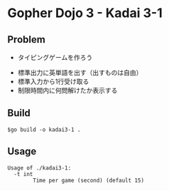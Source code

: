 # Gopher Dojo 3 - Kadai 3-1
 ## Problem
 * タイピングゲームを作ろう
  - 標準出力に英単語を出す（出すものは自由）
  - 標準入力から1行受け取る
  - 制限時間内に何問解けたか表示する

 ## Build
  ```
  $go build -o kadai3-1 .
  ```
   ## Usage
  ```
  Usage of ./kadai3-1:
    -t int
          Time per game (second) (default 15)

  ```
